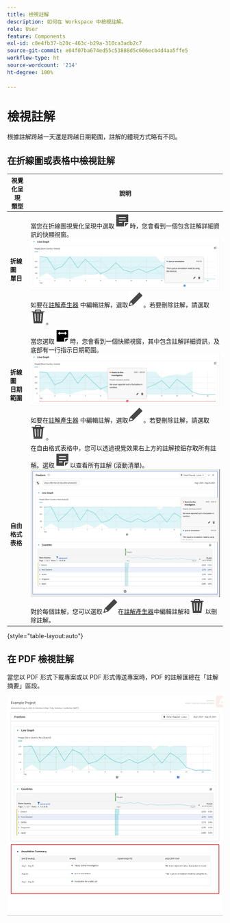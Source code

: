```yaml
---
title: 檢視註解
description: 如何在 Workspace 中檢視註解。
role: User
feature: Components
exl-id: c0e4fb37-b20c-463c-b29a-310ca3adb2c7
source-git-commit: e04f07ba674ed55c53888d5c606ecb4d4aa5ffe5
workflow-type: ht
source-wordcount: '214'
ht-degree: 100%

---
```


# 檢視註解

根據註解跨越一天還是跨越日期範圍，註解的體現方式略有不同。

## 在折線圖或表格中檢視註解

| 視覺化呈現<br/>類型 | 說明 |
| --- | --- |
| **折線圖&#x200B;**<br/>**單日** | 當您在折線圖視覺化呈現中選取![Annotate](/help/assets/icons/Annotate.svg)時，您會看到一個包含註解詳細資訊的快顯視窗。<br/>![Annotation single day](assets/annotation-single-day.png)<br/>如要在[註解產生器](create-annotations.md#annotation-builder) 中編輯註解，選取![Edit](/help/assets/icons/Edit.svg)。若要刪除註解，請選取![Delete](/help/assets/icons/Delete.svg)。 |
| **折線圖&#x200B;**<br/>**日期範圍** | 當您選取![AnnotateRange](/help/assets/icons/AnnotateRange.svg)時，您會看到一個快顯視窗，其中包含註解詳細資訊，及底部有一行指示日期範圍。<br/>![Annotation range](assets/annotation-range.png)如要在[註解產生器](create-annotations.md#annotation-builder) 中編輯註解，選取![Edit](/help/assets/icons/Edit.svg)。若要刪除註解，請選取![Delete](/help/assets/icons/Delete.svg)。 |
| **自由格式表格** | 在自由格式表格中，您可以透過視覺效果右上方的註解按鈕存取所有註解。選取![Annotate](/help/assets/icons/Annotate.svg)以查看所有註解 (滾動清單)。<br/>![Annotations table](assets/annotations-table.png)<br/>對於每個註解，您可以選取![Edit](/help/assets/icons/Edit.svg)在[註解產生器](create-annotations.md#annotation-builder)中編輯註解和![Delete](/help/assets/icons/Delete.svg)以刪除註解。 |

{style="table-layout:auto"}

## 在 PDF 檢視註解

當您以 PDF 形式下載專案或以 PDF 形式傳送專案時，PDF 的註解匯總在「註解摘要」區段。

![Highlighted view of a .pdf file showing explanations of annotations.](assets/annotations-pdf.png)

